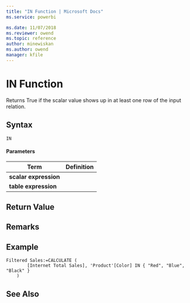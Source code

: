 ```yaml
---
title: "IN Function | Microsoft Docs"
ms.service: powerbi 

ms.date: 11/07/2018
ms.reviewer: owend
ms.topic: reference
author: minewiskan
ms.author: owend
manager: kfile
---
```

# IN Function
Returns True if the scalar value shows up in at least one row of the input relation.
  
## Syntax  
  
```dax
IN 
```
  
#### Parameters  
  
|Term|Definition|  
|--------|--------------|  
|**scalar expression**||  
|**table expression**||  

  
## Return Value  

  
## Remarks  

  
## Example  

```dax
Filtered Sales:=CALCULATE (
        [Internet Total Sales], 'Product'[Color] IN { "Red", "Blue", "Black" }
    )
```
  
## See Also  

  
